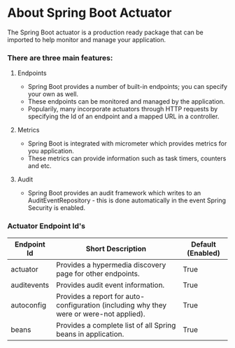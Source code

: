 # About Spring Boot Actuator 

The Spring Boot actuator is a production ready package that can be imported to help monitor and manage your application. 

### There are three main features:
1. Endpoints
   - Spring Boot provides a number of built-in endpoints; you can specify your own as well. 
   - These endpoints can be monitored and managed by the application. 
   - Popularily, many incorporate actuators through HTTP requests by specifying the Id of an endpoint and a mapped URL in a controller. 

2. Metrics
   - Spring Boot is integrated with micrometer which provides metrics for you application. 
   - These metrics can provide information such as task timers, counters and etc. 
   
3. Audit
   - Spring Boot provides an audit framework which writes to an AuditEventRepository - this is done automatically in the event Spring Security is enabled. 

### Actuator Endpoint Id's 
| Endpoint Id | Short Description | Default (Enabled) | 
| --- | --- | --- |
| actuator | Provides a hypermedia discovery page for other endpoints. | True |
| auditevents | Provides audit event information. | True |
| autoconfig | Provides a report for auto-configuration (including why they were or were-not applied). | True |
| beans | Provides a complete list of all Spring beans in application. | True |
